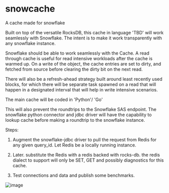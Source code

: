 # snowcache
A cache made for snowflake


Built on top of the versatile RocksDB, this cache in language 'TBD' will work seamlessly with 
Snowflake. The intent is to make it work transparently with any snowflake instance.

Snowflake should be able to work seamlessly with the Cache.
A read through cache is useful for read intensive workloads after the cache is warmed up.
On a write of the object, the cache entries are set to dirty, and fetched from source before
clearing the dirty bit on the next read.

There will also be a refresh-ahead strategy built around least recently used blocks, for 
which there will be separate task spawned on a read that will happen in a designated interval
that will help in write intensive scenarios.

The main cache will be coded in 'Python'/ 'Go'

This will also prevent the roundtrips to the Snowflake SAS endpoint.
The snowflake python connector and jdbc driver will have the capability to lookup cache
before making a roundtrip to the snowflake instance. 

Steps:

1. Augment the snowflake-jdbc driver to pull the request from Redis for any given query_id. Let Redis be a locally running instance.

2. Later. substitute the Redis with a redis backed with rocks-db. the redis dialect to support will only be SET, GET and possibly diagnostics
for this cache.

3. Test connections and data and publish some benchmarks.

![image](https://user-images.githubusercontent.com/277965/174487576-9182b029-6219-4540-b110-1d238ce3ca4b.png)
